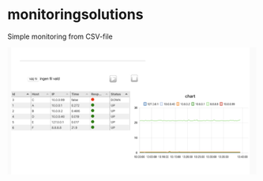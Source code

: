 # monitoringsolutions
Simple monitoring from CSV-file

![simple_monitoring](https://github.com/hakanhammarin/monitoringsolutions/blob/main/simple_monitoring.png?raw=true)
